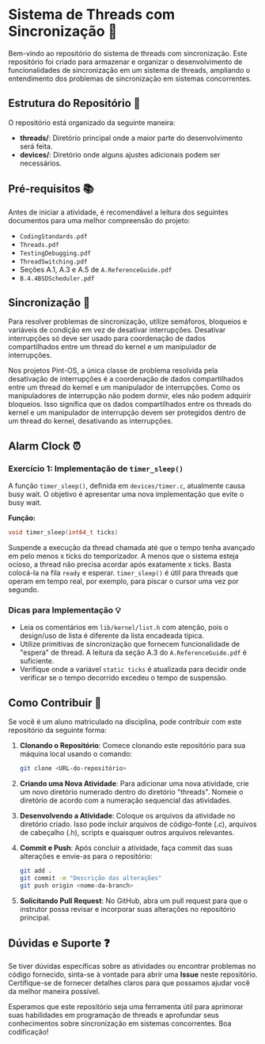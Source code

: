 # Sistema de Threads com Sincronização 🧵

Bem-vindo ao repositório do sistema de threads com sincronização. Este repositório foi criado para armazenar e organizar o desenvolvimento de funcionalidades de sincronização em um sistema de threads, ampliando o entendimento dos problemas de sincronização em sistemas concorrentes.

## Estrutura do Repositório 📂

O repositório está organizado da seguinte maneira:

- **threads/**: Diretório principal onde a maior parte do desenvolvimento será feita.
- **devices/**: Diretório onde alguns ajustes adicionais podem ser necessários.

## Pré-requisitos 📚

Antes de iniciar a atividade, é recomendável a leitura dos seguintes documentos para uma melhor compreensão do projeto:

- `CodingStandards.pdf`
- `Threads.pdf`
- `TestingDebugging.pdf`
- `ThreadSwitching.pdf`
- Seções A.1, A.3 e A.5 de `A.ReferenceGuide.pdf`
- `B.4.4BSDScheduler.pdf`

## Sincronização 🔄

Para resolver problemas de sincronização, utilize semáforos, bloqueios e variáveis de condição em vez de desativar interrupções. Desativar interrupções só deve ser usado para coordenação de dados compartilhados entre um thread do kernel e um manipulador de interrupções.

Nos projetos Pint-OS, a única classe de problema resolvida pela desativação de interrupções é a coordenação de dados compartilhados entre um thread do kernel e um manipulador de interrupções. Como os manipuladores de interrupção não podem dormir, eles não podem adquirir bloqueios. Isso significa que os dados compartilhados entre os threads do kernel e um manipulador de interrupção devem ser protegidos dentro de um thread do kernel, desativando as interrupções.

## Alarm Clock ⏰

### Exercício 1: Implementação de `timer_sleep()`

A função `timer_sleep()`, definida em `devices/timer.c`, atualmente causa busy wait. O objetivo é apresentar uma nova implementação que evite o busy wait.

**Função:**

```c
void timer_sleep(int64_t ticks)
```

Suspende a execução da thread chamada até que o tempo tenha avançado em pelo menos x ticks do temporizador. A menos que o sistema esteja ocioso, a thread não precisa acordar após exatamente x ticks. Basta colocá-la na fila `ready` e esperar. `timer_sleep()` é útil para threads que operam em tempo real, por exemplo, para piscar o cursor uma vez por segundo.

### Dicas para Implementação 💡

- Leia os comentários em `lib/kernel/list.h` com atenção, pois o design/uso de lista é diferente da lista encadeada típica.
- Utilize primitivas de sincronização que fornecem funcionalidade de "espera" de thread. A leitura da seção A.3 do `A.ReferenceGuide.pdf` é suficiente.
- Verifique onde a variável `static ticks` é atualizada para decidir onde verificar se o tempo decorrido excedeu o tempo de suspensão.

## Como Contribuir 🤝

Se você é um aluno matriculado na disciplina, pode contribuir com este repositório da seguinte forma:

1. **Clonando o Repositório**: Comece clonando este repositório para sua máquina local usando o comando:
    ```bash
    git clone <URL-do-repositório>
    ```

2. **Criando uma Nova Atividade**: Para adicionar uma nova atividade, crie um novo diretório numerado dentro do diretório "threads". Nomeie o diretório de acordo com a numeração sequencial das atividades.

3. **Desenvolvendo a Atividade**: Coloque os arquivos da atividade no diretório criado. Isso pode incluir arquivos de código-fonte (.c), arquivos de cabeçalho (.h), scripts e quaisquer outros arquivos relevantes.

4. **Commit e Push**: Após concluir a atividade, faça commit das suas alterações e envie-as para o repositório:
    ```bash
    git add .
    git commit -m "Descrição das alterações"
    git push origin <nome-da-branch>
    ```

5. **Solicitando Pull Request**: No GitHub, abra um pull request para que o instrutor possa revisar e incorporar suas alterações no repositório principal.

## Dúvidas e Suporte ❓

Se tiver dúvidas específicas sobre as atividades ou encontrar problemas no código fornecido, sinta-se à vontade para abrir uma **Issue** neste repositório. Certifique-se de fornecer detalhes claros para que possamos ajudar você da melhor maneira possível.

Esperamos que este repositório seja uma ferramenta útil para aprimorar suas habilidades em programação de threads e aprofundar seus conhecimentos sobre sincronização em sistemas concorrentes. Boa codificação!
